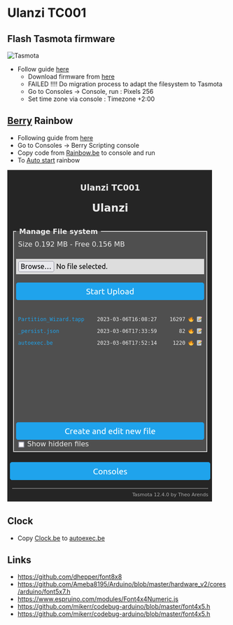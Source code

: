 # Ulanzi TC001

## Flash Tasmota firmware
![Tasmota](https://templates.blakadder.com/assets/images/logo.svg)
* Follow guide [here](https://templates.blakadder.com/ulanzi_TC001.html)
    * Download firmware from [here](http://ota.tasmota.com/tasmota32/release/)
    * FAILED !!!! Do migration process to adapt the filesystem to Tasmota 
    * Go to Consoles -> Console, run : Pixels 256
    * Set time zone via console : Timezone +2:00

## [Berry](https://tasmota.github.io/docs/Berry/) Rainbow
* Following guide from [here](https://tasmota.github.io/docs/Berry_Addressable-LED/)
* Go to Consoles -> Berry Scripting console
* Copy code from [Rainbow.be](Rainbow.be) to console and run
* To [Auto start](https://tasmota.github.io/docs/UFS/#autoexecbe) rainbow

![](doc/Ulanzi_Manage_File_system.png)

## Clock
* Copy [Clock.be](Clock.be) to [autoexec.be](https://tasmota.github.io/docs/UFS/#autoexecbe)

## Links

* https://github.com/dhepper/font8x8
* https://github.com/Ameba8195/Arduino/blob/master/hardware_v2/cores/arduino/font5x7.h
* https://www.espruino.com/modules/Font4x4Numeric.js
* https://github.com/mikerr/codebug-arduino/blob/master/font4x5.h
* https://github.com/mikerr/codebug-arduino/blob/master/font4x5.h